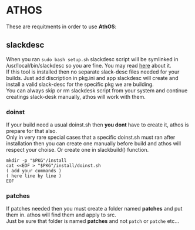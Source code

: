 # ATHOS

These are requitments in order to use **AthOS**:


## slackdesc
When you ran `sudo bash setup.sh` slackdesc script will be symlinked in /usr/local/bin/slackdesc so you are fine. 
You may read [here](https://slack-desc.sourceforge.net) about it.<br>
If this tool is installed then no separate slack-desc files needed for your builds. Just add discription in pkg.ini and app slackdesc will create and install a valid slack-desc for the specific pkg we are building.<br>
You can always skip or rm  slackdesk script from your system and continue creatings slack-desk manually, athos will work with them.<br>


### doinst

If your build need a usual doinst.sh then **you dont** have to create it, athos is prepare for that also. <br>
Only in very rare special cases that a specific doinst.sh must ran after installation then you can create one manually before build and athos will respect your choise. Or create one in slackbuild() function.<br>
```
mkdir -p "$PKG"/install
cat <<EOF > "$PKG"/install/doinst.sh
( add your commands )
( here line by line )
EOF
```


### patches

If patches needed then you must create a folder named **patches** and put them in. athos will find them and apply to src.<br>
Just be sure that folder is named **patches** and not `patch` or `patche` etc...

